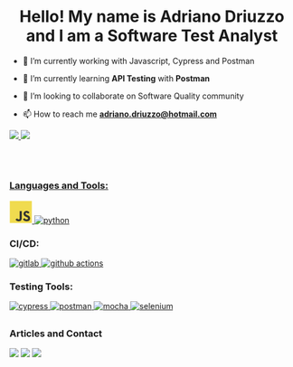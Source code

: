 <h1 align="center">Hello! My name is Adriano Driuzzo and I am a Software Test Analyst </h1>

- 🔭 I’m currently working with Javascript, Cypress and Postman

- 🌱 I’m currently learning **API Testing** with **Postman**

- 👯 I’m looking to collaborate on Software Quality community

- 📫 How to reach me **adriano.driuzzo@hotmail.com**

<div>
<a href="https://github.com/driuzzo">
<img height="180em" src="https://github-readme-stats.vercel.app/api?username=driuzzo&show_icons=true&theme=dracula&include_all_commits=true&count_private=true"/>
<img height="180em" src="https://github-readme-stats.vercel.app/api/top-langs/?username=driuzzo&layout=compact&langs_count=3&theme=dracula&hide=Rich%20Text%20Format"/>
</div>
  
 ##  

<div style="display: inline_block"><br>
<h3 align="left">Languages and Tools:</h3>
<p align="left"> <a href="https://developer.mozilla.org/en-US/docs/Web/JavaScript" target="_blank" rel="noreferrer"> <img src="https://raw.githubusercontent.com/devicons/devicon/master/icons/javascript/javascript-original.svg" alt="javascript" width="40" height="40"/> </a> <a href="https://www.python.org/" target="_blank" rel="noreferrer"> <img src="https://cdn.jsdelivr.net/gh/devicons/devicon/icons/python/python-original.svg" alt="python" width="40" height="40"/> </a> 

</div>
<div>
<h3 align="left">CI/CD:</h3>
</a> <a href="https://about.gitlab.com/dev" target=_blank" rel"noreferrer"> <img alt="gitlab" height="40" width="40" src="https://cdn.jsdelivr.net/gh/devicons/devicon/icons/gitlab/gitlab-original.svg">
<a href="https://github.com/features/actions" target="_blank" rel="noreferrer"> <img src="https://avatars.githubusercontent.com/u/44036562?s=200&v=4" alt="github actions" width="40" height="40"/> </a>
</div>

<h3 align="left">Testing Tools:</h3>
</a> <a href="https://www.cypress.io/" target=_blank" rel"noreferrer"> <img alt="cypress" height="40" width="40" src="https://asset.brandfetch.io/idIq_kF0rb/idv3zwmSiY.jpeg"> </a> <a href="https://www.postman.com/" target=_blank" rel"noreferrer"> <img alt="postman" height="40" width="40" src="https://www.svgrepo.com/download/354202/postman-icon.svg">
</a> 
<a href="https://mochajs.org" target="_blank" rel="noreferrer"> <img src="https://www.vectorlogo.zone/logos/mochajs/mochajs-icon.svg" alt="mocha" width="40" height="40"/> </a> <a href="https://www.selenium.dev/" target=_blank" rel"noreferrer"> <img alt="selenium" height="40" width="40" src="https://upload.wikimedia.org/wikipedia/commons/d/d5/Selenium_Logo.png">
</a>

</div>
  
  ##
 
<div> 
<h3 align="left">Articles and Contact</h3>
<a href = "mailto:adriano.driuzzo@hotmail.com"><img src="https://img.shields.io/badge/Outlook-0078D4?style=for-the-badge&logo=microsoft-outlook&logoColor=white"></a>
<a href="https://www.linkedin.com/in/adriano-driuzzo/" target="_blank"><img src="https://img.shields.io/badge/-LinkedIn-%230077B5?style=for-the-badge&logo=linkedin&logoColor=white" target="_blank"></a> 
<a href="https://medium.com/@adriano-driuzzo" target="_blank"><img src="https://img.shields.io/badge/Medium-12100E?style=for-the-badge&logo=medium&logoColor=white"></a>   
</div>

